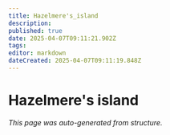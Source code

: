 ```yaml
---
title: Hazelmere's_island
description: 
published: true
date: 2025-04-07T09:11:21.902Z
tags: 
editor: markdown
dateCreated: 2025-04-07T09:11:19.848Z
---
```


# Hazelmere's island

*This page was auto-generated from structure.*